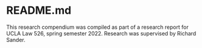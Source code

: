 # README.md

This research compendium was compiled as part of a research report for UCLA Law 526, spring semester 2022. Research was supervised by Richard Sander.